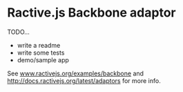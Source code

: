 Ractive.js Backbone adaptor
===========================

TODO...

* write a readme
* write some tests
* demo/sample app

See www.ractivejs.org/examples/backbone and http://docs.ractivejs.org/latest/adaptors for more info.
